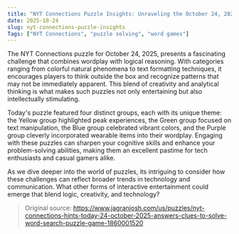 ```yaml
---
title: "NYT Connections Puzzle Insights: Unraveling the October 24, 2025 Challenge"
date: 2025-10-24
slug: nyt-connections-puzzle-insights
Tags: ["NYT Connections", "puzzle solving", "word games"]
---
```


The NYT Connections puzzle for October 24, 2025, presents a fascinating challenge that combines wordplay with logical reasoning. With categories ranging from colorful natural phenomena to text formatting techniques, it encourages players to think outside the box and recognize patterns that may not be immediately apparent. This blend of creativity and analytical thinking is what makes such puzzles not only entertaining but also intellectually stimulating.

Today's puzzle featured four distinct groups, each with its unique theme: the Yellow group highlighted peak experiences, the Green group focused on text manipulation, the Blue group celebrated vibrant colors, and the Purple group cleverly incorporated wearable items into their wordplay. Engaging with these puzzles can sharpen your cognitive skills and enhance your problem-solving abilities, making them an excellent pastime for tech enthusiasts and casual gamers alike.

As we dive deeper into the world of puzzles, its intriguing to consider how these challenges can reflect broader trends in technology and communication. What other forms of interactive entertainment could emerge that blend logic, creativity, and technology? 

> Original source: https://www.jagranjosh.com/us/puzzles/nyt-connections-hints-today-24-october-2025-answers-clues-to-solve-word-search-puzzle-game-1860001520